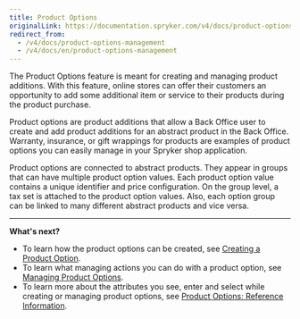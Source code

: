 ```yaml
---
title: Product Options
originalLink: https://documentation.spryker.com/v4/docs/product-options-management
redirect_from:
  - /v4/docs/product-options-management
  - /v4/docs/en/product-options-management
---
```


The Product Options feature is meant for creating and managing product additions. With this feature, online stores can offer their customers an opportunity to add some additional item or service to their products during the product purchase.

Product options are product additions that allow a Back Office user to create and add product additions for an abstract product in the Back Office. Warranty, insurance, or gift wrappings for products are examples of product options you can easily manage in your Spryker shop application.

Product options are connected to abstract products. They appear in groups that can have multiple product option values. Each product option value contains a unique identifier and price configuration. On the group level, a tax set is attached to the product option values. Also, each option group can be linked to many different abstract products and vice versa.
*** 
**What's next?**

* To learn how the product options can be created, see [Creating a Product Option](/docs/scos/dev/user-guides/202001.0/back-office-user-guide/products/product-options/creating-a-prod).
* To learn what managing actions you can do with a product option, see  [Managing Product Options](/docs/scos/dev/user-guides/202001.0/back-office-user-guide/products/product-options/managing-produc).
* To learn more about the attributes you see, enter and select while creating or managing product options, see [Product Options: Reference Information](/docs/scos/dev/user-guides/202001.0/back-office-user-guide/products/product-options/references/product-options).

